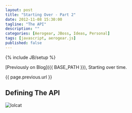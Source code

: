 ```yaml
---
layout: post
title: "Starting Over - Part 2"
date: 2012-11-08 15:30:00
tagline: "The API"
description: ""
categories: [Aerogear, JBoss, Ideas, Personal]
tags: [javascript, aerogear.js]
published: false
---
```

{% include JB/setup %}

[Previously on Blog]({{ BASE_PATH }}),  Starting over time.

{{ page.previous.url }}

## Defining The API




![lolcat](http://2.bp.blogspot.com/_9GHoR-RJLy8/SY-YiOBkK_I/AAAAAAAALGs/zkhqLfm6yLg/s400/spinaltap_fark.jpg)
